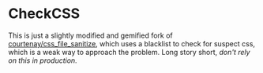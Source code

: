 # CheckCSS

This is just a slightly modified and gemified fork of [courtenay/css_file_sanitize](http://github.com/courtenay/css_file_sanitize), which uses a blacklist to check for suspect css, which is a weak way to approach the problem. Long story short, *don't rely on this in production.*